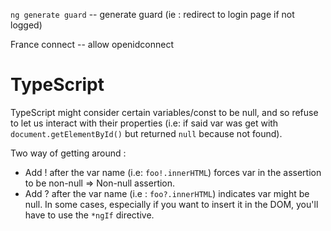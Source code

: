 `ng generate guard` -- generate guard (ie : redirect to login page if not logged)

France connect -- allow openidconnect

# TypeScript

TypeScript might consider certain variables/const to be null, and so refuse to let us interact with their properties (i.e: if said var was get with `document.getElementById()` but returned `null` because not found).

Two way of getting around :   
+ Add ! after the var name (i.e: `foo!.innerHTML`) forces var in the assertion to be non-null => Non-null assertion.
+ Add ? after the var name (i.e : `foo?.innerHTML`) indicates var might be null. In some cases, especially if you want to insert it in the DOM, you'll have to use the `*ngIf` directive.